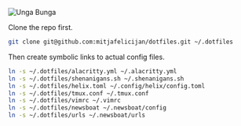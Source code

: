 ![Unga Bunga](https://github.com/mitjafelicijan/dotfiles/assets/296714/2ea7852a-8297-40c4-a9b1-0f6cba6c701f)

Clone the repo first.

```sh
git clone git@github.com:mitjafelicijan/dotfiles.git ~/.dotfiles
```

Then create symbolic links to actual config files.

```sh
ln -s ~/.dotfiles/alacritty.yml ~/.alacritty.yml
ln -s ~/.dotfiles/shenanigans.sh ~/.shenanigans.sh
ln -s ~/.dotfiles/helix.toml ~/.config/helix/config.toml
ln -s ~/.dotfiles/tmux.conf ~/.tmux.conf
ln -s ~/.dotfiles/vimrc ~/.vimrc
ln -s ~/.dotfiles/newsboat ~/.newsboat/config
ln -s ~/.dotfiles/urls ~/.newsboat/urls
```
